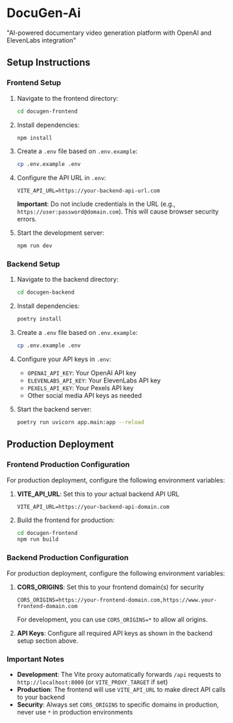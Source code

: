 # DocuGen-Ai
"AI-powered documentary video generation platform with OpenAI and ElevenLabs integration"

## Setup Instructions

### Frontend Setup
1. Navigate to the frontend directory:
   ```bash
   cd docugen-frontend
   ```

2. Install dependencies:
   ```bash
   npm install
   ```

3. Create a `.env` file based on `.env.example`:
   ```bash
   cp .env.example .env
   ```

4. Configure the API URL in `.env`:
   ```
   VITE_API_URL=https://your-backend-api-url.com
   ```
   **Important**: Do not include credentials in the URL (e.g., `https://user:password@domain.com`). This will cause browser security errors.

5. Start the development server:
   ```bash
   npm run dev
   ```

### Backend Setup
1. Navigate to the backend directory:
   ```bash
   cd docugen-backend
   ```

2. Install dependencies:
   ```bash
   poetry install
   ```

3. Create a `.env` file based on `.env.example`:
   ```bash
   cp .env.example .env
   ```

4. Configure your API keys in `.env`:
   - `OPENAI_API_KEY`: Your OpenAI API key
   - `ELEVENLABS_API_KEY`: Your ElevenLabs API key
   - `PEXELS_API_KEY`: Your Pexels API key
   - Other social media API keys as needed

5. Start the backend server:
   ```bash
   poetry run uvicorn app.main:app --reload
   ```

## Production Deployment

### Frontend Production Configuration
For production deployment, configure the following environment variables:

1. **VITE_API_URL**: Set this to your actual backend API URL
   ```
   VITE_API_URL=https://your-backend-api-domain.com
   ```

2. Build the frontend for production:
   ```bash
   cd docugen-frontend
   npm run build
   ```

### Backend Production Configuration
For production deployment, configure the following environment variables:

1. **CORS_ORIGINS**: Set this to your frontend domain(s) for security
   ```
   CORS_ORIGINS=https://your-frontend-domain.com,https://www.your-frontend-domain.com
   ```
   
   For development, you can use `CORS_ORIGINS=*` to allow all origins.

2. **API Keys**: Configure all required API keys as shown in the backend setup section above.

### Important Notes
- **Development**: The Vite proxy automatically forwards `/api` requests to `http://localhost:8000` (or `VITE_PROXY_TARGET` if set)
- **Production**: The frontend will use `VITE_API_URL` to make direct API calls to your backend
- **Security**: Always set `CORS_ORIGINS` to specific domains in production, never use `*` in production environments
